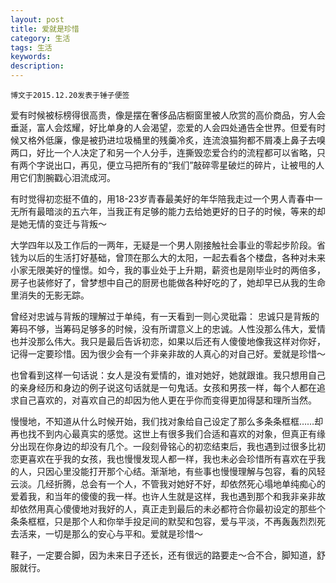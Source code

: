 ```yaml
---
layout: post
title: 爱就是珍惜
category: 生活
tags: 生活
keywords: 
description: 
---
```


`博文于2015.12.20发表于锤子便签`

爱有时候被标榜得很高贵，像是摆在奢侈品店橱窗里被人欣赏的高价商品，穷人会垂涎，富人会炫耀，好比单身的人会渴望，恋爱的人会四处通告全世界。但爱有时候又格外低廉，像是被扔进垃圾桶里的残羹冷炙，连流浪猫狗都不屑凑上鼻子去嗅两口，好比一个人决定了和另一个人分手，连撕毁恋爱合约的流程都可以省略，只有两个字说出口，再见，便立马把所有的“我们”敲碎零星破烂的碎片，让被甩的人用它们割腕戳心泪流成河。

有时觉得初恋挺不值的，用18-23岁青春最美好的年华陪我走过一个男人青春中一无所有最暗淡的五六年，当我正有足够的能力去给她更好的日子的时候，等来的却是她无情的变迁与背叛～

大学四年以及工作后的一两年，无疑是一个男人刚接触社会事业的零起步阶段。省钱为以后的生活打好基础，曾顶在那么大的太阳，一起去看各个楼盘，各种对未来小家无限美好的憧憬。如今，我的事业处于上升期，薪资也是刚毕业时的两倍多，房子也装修好了，曾梦想中自己的厨房也能做各种好吃的了，她却早已从我的生命里消失的无影无踪。

曾经对忠诚与背叛的理解过于单纯，有一天看到一则心灵砒霜： 忠诚只是背叛的筹码不够，当筹码足够多的时候，没有所谓意义上的忠诚。人性没那么伟大，爱情也并没那么伟大。我只是最后告诉初恋，如果以后还有人傻傻地像我这样对你好，记得一定要珍惜。因为很少会有一个非亲非故的人真心的对自己好。爱就是珍惜～

也曾看到这样一句话说：女人是没有爱情的，谁对她好，她就跟谁。我只想用自己的亲身经历和身边的例子说这句话就是一句鬼话。女孩和男孩一样，每个人都在追求自己喜欢的，对喜欢自己的却因为他人更在乎你而变得更加得瑟和理所当然。

慢慢地，不知道从什么时候开始，我们找对象给自己设定了那么多条条框框……却再也找不到内心最真实的感觉。这世上有很多我们合适和喜欢的对象，但真正有缘分出现在你身边的却没有几个。一段刻骨铭心的初恋结束后，我也遇到过很多比初恋更喜欢在乎我的女孩，我也慢慢发现人都一样，我也未必会珍惜所有喜欢在乎我的人，只因心里没能打开那个心结。渐渐地，有些事也慢慢理解与包容，看的风轻云淡。几经折腾，总会有一个人，不管我对她好不好，却依然死心塌地单纯痴心的爱着我，和当年的傻傻的我一样。也许人生就是这样，我也遇到那个和我非亲非故却依然用真心傻傻地对我好的人，真正走到最后的未必都符合你最初设定的那些个条条框框，只是那个人和你举手投足间的默契和包容，爱与平淡，不再轰轰烈烈死去活来，一切是那么的安心与平和。爱就是珍惜～

鞋子，一定要合脚，因为未来日子还长，还有很远的路要走～合不合，脚知道，舒服就行。